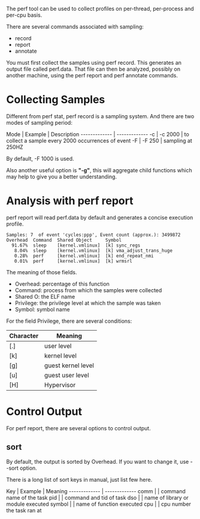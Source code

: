 The perf tool can be used to collect profiles on per-thread, per-process and per-cpu basis.

There are several commands associated with sampling:

* record
* report
* annotate

You must first collect the samples using perf record. This generates an output file called perf.data. That file can then be analyzed, possibly on another machine, using the perf report and perf annotate commands.

# Collecting Samples

Different from perf stat, perf record is a sampling system. And there are two modes of sampling period:

Mode  | Example | Description
------------- | -------------
-c | -c 2000 | to collect a sample every 2000 occurrences of event
-F | -F 250  | sampling at 250HZ

By default, -F 1000 is used.

Also another useful option is **"-g"**, this will aggregate child functions which may help to give you a better understanding.

# Analysis with perf report

perf report will read perf.data by default and generates a concise execution profile.

```
Samples: 7  of event 'cycles:ppp', Event count (approx.): 3499872
Overhead  Command  Shared Object     Symbol
  91.67%  sleep    [kernel.vmlinux]  [k] sync_regs
   8.04%  sleep    [kernel.vmlinux]  [k] vma_adjust_trans_huge
   0.28%  perf     [kernel.vmlinux]  [k] end_repeat_nmi
   0.01%  perf     [kernel.vmlinux]  [k] wrmsrl
```

The meaning of those fields.

* Overhead: percentage of this function
* Command:  process from which the samples were collected
* Shared O: the ELF name
* Privilege: the privilege level at which the sample was taken
* Symbol:   symbol name

For the field Privilege, there are several conditions:

 Character | Meaning
 ------------- | -------------
 [.] | user level
 [k] | kernel level
 [g] | guest kernel level
 [u] | guest user level
 [H] | Hypervisor

# Control Output

For perf report, there are several options to control output.

## sort

By default, the output is sorted by Overhead. If you want to change it, use --sort option.

There is a long list of sort keys in manual, just list few here.

Key | Example | Meaning
------------- | -------------
comm   | | command name of the task
pid    | | command and tid of task
dso    | | name of library or module executed
symbol | | name of function executed
cpu    | | cpu number the task ran at
